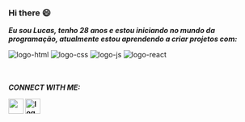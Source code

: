 ### Hi there :smile:

<p><b><i>Eu sou Lucas, tenho 28 anos e estou iniciando no mundo da programação, atualmente estou aprendendo a criar projetos com:</i></b></p>

<div>
 <img src="https://img.shields.io/badge/HTML5-E34F26?style=for-the-badge&logo=html5&logoColor=white" alt="logo-html" />
 <img src="https://img.shields.io/badge/CSS3-1572B6?style=for-the-badge&logo=css3&logoColor=white" alt="logo-css" />
  <img src="https://img.shields.io/badge/JavaScript-F7DF1E?style=for-the-badge&logo=javascript&logoColor=black" alt="logo-js" />
  <img src="https://img.shields.io/badge/React-20232A?style=for-the-badge&logo=react&logoColor=61DAFB" alt="logo-react" />
</div>

<br>
<br>

<p><i><b>CONNECT WITH ME:</i></p>
  
<div style="display:flex>
  <a href="https://www.instagram.com/lucassilva_z/" target="_blank">
    <img src="https://www.unipile.com/wp-content/uploads/2022/09/Logo-Instagram-noir-1.png.webp" width="30px" />
  </a>
  <a href="https://www.facebook.com/profile.php?id=100009952359777" target="_blank">
    <img src="https://www.unipile.com/wp-content/uploads/2022/06/logo-facebook-noir.png.webp" alt="logo-facebook" width="30px" />
  </a>
</div>


  


<!--
**LucasjSilva15/LucasJSilva15** is a ✨ _special_ ✨ repository because its `README.md` (this file) appears on your GitHub profile.

Here are some ideas to get you started:

- 🔭 I’m currently working on ...
- 🌱 I’m currently learning ...
- 👯 I’m looking to collaborate on ...
- 🤔 I’m looking for help with ...
- 💬 Ask me about ...
- 📫 How to reach me: ...
- 😄 Pronouns: ...
- ⚡ Fun fact: ...
-->
